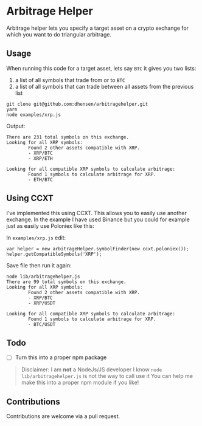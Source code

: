 # Arbitrage Helper

Arbitrage helper lets you specify a target asset on a crypto exchange for which you want to do triangular arbitrage.

## Usage

When running this code for a target asset, lets say `BTC` it gives you two lists:
1. a list of all symbols that trade from or to `BTC`
2. a list of all symbols that can trade between all assets from the previous list

```
git clone git@github.com:dhensen/arbitragehelper.git
yarn
node examples/xrp.js
```

Output:
```
There are 231 total symbols on this exchange.
Looking for all XRP symbols:
        Found 2 other assets compatible with XRP.
        - XRP/BTC
        - XRP/ETH

Looking for all compatible XRP symbols to calculate arbitrage:
        Found 1 symbols to calculate arbitrage for XRP.
        - ETH/BTC
```

## Using CCXT

I've implemented this using CCXT. This allows you to easily use another exchange. In the example I have used Binance but you could for example just as easily use Poloniex like this:

In `examples/xrp.js` edit:
```
var helper = new arbitrageHelper.symbolFinder(new ccxt.poloniex());
helper.getCompatibleSymbols('XRP');
```
Save file then run it again:

```
node lib/arbitragehelper.js
There are 99 total symbols on this exchange.
Looking for all XRP symbols:
        Found 2 other assets compatible with XRP.
        - XRP/BTC
        - XRP/USDT

Looking for all compatible XRP symbols to calculate arbitrage:
        Found 1 symbols to calculate arbitrage for XRP.
        - BTC/USDT
```

## Todo

- [ ] Turn this into a proper npm package

> Disclaimer: I am **not** a NodeJs/JS developer
> I know `node lib/arbitragehelper.js` is not the way to call use it
> You can help me make this into a proper npm module if you like!

## Contributions

Contributions are welcome via a pull request.